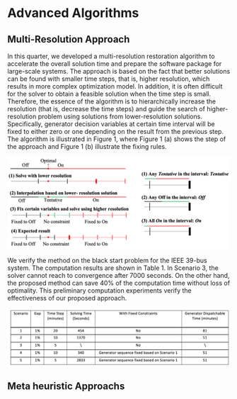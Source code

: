 # Advanced Algorithms



## Multi-Resolution Approach
In this quarter, we developed a multi-resolution restoration algorithm to accelerate the overall solution time and prepare the software package for large-scale systems. The approach is based on the fact that better solutions can be found with smaller time steps, that is, higher resolution, which results in more complex optimization model. In addition, it is often difficult for the solver to obtain a feasible solution when the time step is small. Therefore, the essence of the algorithm is to hierarchically increase the resolution (that is, decrease the time steps) and guide the search of higher-resolution problem using solutions from lower-resolution solutions. Specifically, generator decision variables at certain time interval will be fixed to either zero or one depending on the result from the previous step. The algorithm is illustrated in Figure 1, where Figure 1 (a) shows the step of the approach and Figure 1 (b) illustrate the fixing rules.

![Multi-resolution method](fig_mr_method.png)

We verify the method on the black start problem for the IEEE 39-bus system. The computation results are shown in Table 1. In Scenario 3, the solver cannot reach to convergence after 7000 seconds. On the other hand, the proposed method can save 40% of the computation time without loss of optimality. This preliminary computation experiments verify the effectiveness of our proposed approach.

![Multi-resolution results](fig_mr_result.png)


## Meta heuristic Approachs
